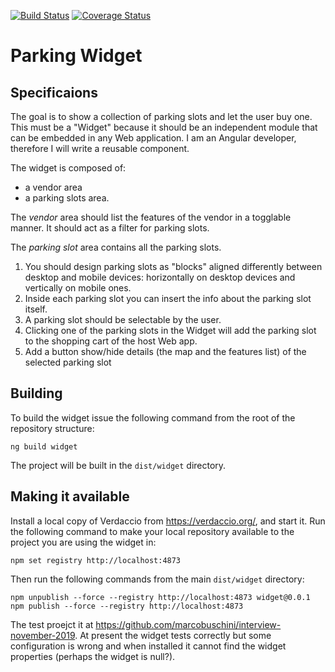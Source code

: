 [![Build Status](https://travis-ci.org/marcobuschini/parking-widget.svg?branch=master)](https://travis-ci.org/marcobuschini/parking-widget)
[![Coverage Status](https://coveralls.io/repos/github/marcobuschini/parking-widget/badge.svg)](https://coveralls.io/github/marcobuschini/parking-widget)

# Parking Widget

## Specificaions

The goal is to show a collection of parking slots and let the user buy one. This must be a "Widget" because it should be an independent module that can be embedded in any Web application. I am an Angular developer, therefore I will write a reusable component.

The widget is composed of:

- a vendor area
- a parking slots area.

The _vendor_ area should list the features of the vendor in a togglable manner. It should act as a filter for parking slots.

The _parking slot_ area contains all the parking slots.

1. You should design parking slots as "blocks" aligned differently between desktop and mobile devices: horizontally on desktop devices and vertically on mobile ones.
1. Inside each parking slot you can insert the info about the parking slot itself.
1. A parking slot should be selectable by the user.
1. Clicking one of the parking slots in the Widget will add the parking slot to the shopping cart of the host Web app.
1. Add a button show/hide details (the map and the features list) of the selected parking slot

## Building

To build the widget issue the following command from the root of the repository structure:

```
ng build widget
```

The project will be built in the `dist/widget` directory.

## Making it available

Install a local copy of Verdaccio from https://verdaccio.org/, and start it. Run the following command to make your local repository available to the project you are using the widget in:

```
npm set registry http://localhost:4873
```

Then run the following commands from the main `dist/widget` directory:

```
npm unpublish --force --registry http://localhost:4873 widget@0.0.1
npm publish --force --registry http://localhost:4873
```

The test proejct it at https://github.com/marcobuschini/interview-november-2019.
At present the widget tests correctly but some configuration is wrong and when
installed it cannot find the widget properties (perhaps the widget is null?).
